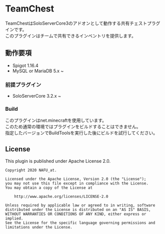 # TeamChest
TeamChestはSoloServerCore3のアドオンとして動作する共有チェストプラグインです。  
このプラグインはチームで共有できるインベントリを提供します。

## 動作要項
- Spigot 1.16.4
- MySQL or MariaDB 5.x ~

### 前提プラグイン
- SoloServerCore 3.2.x ~

### Build
このプラグインはnet.minecraftを使用しています。  
このため通常の環境ではプラグインをビルドすることはできません。  
指定したバージョンでBuildToolsを実行した後にビルドを試行してください。

## License
This plugin is published under Apache License 2.0.
```
Copyright 2020 NAFU_at.

Licensed under the Apache License, Version 2.0 (the "License");
you may not use this file except in compliance with the License.
You may obtain a copy of the License at

    http://www.apache.org/licenses/LICENSE-2.0

Unless required by applicable law or agreed to in writing, software
distributed under the License is distributed on an "AS IS" BASIS,
WITHOUT WARRANTIES OR CONDITIONS OF ANY KIND, either express or implied.
See the License for the specific language governing permissions and
limitations under the License.
```